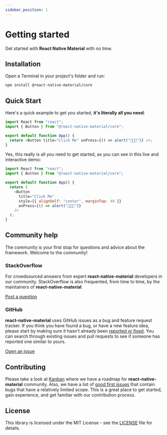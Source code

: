 ```yaml
---
sidebar_position: 1
---
```


# Getting started

Get started with **React Native Material** with no time.

## Installation

Open a Terminal in your project's folder and run:

```bash npm2yarn
npm install @react-native-material/core
```

## Quick Start

Here's a quick example to get you started, **it's literally all you need**:

```js
import React from "react";
import { Button } from "@react-native-material/core";

export default function App() {
  return <Button title="Click Me" onPress={() => alert("🎉🎉🎉")} />;
}
```

Yes, this really is all you need to get started, as you can see in this live and interactive demo:

```js with-preview
import React from "react";
import { Button } from "@react-native-material/core";

export default function App() {
  return (
    <Button
      title="Click Me"
      style={{ alignSelf: "center", marginTop: 40 }}
      onPress={() => alert("🎉🎉🎉")}
    />
  );
}
```

## Community help

The community is your first stop for questions and advice about the framework. Welcome to the community!

### StackOverflow

For crowdsourced answers from expert **react-native-material** developers in our community. StackOverflow is also
frequented, from time to time, by the maintainers of **react-native-material**.

[Post a question](https://stackoverflow.com/questions/tagged/react-native-material)

### GitHub

**react-native-material** uses GitHub issues as a bug and feature request tracker. If you think you have found a bug, or
have a new feature idea, please start by making sure it hasn't already
been [reported or fixed](https://github.com/yamankatby/react-native-material/issues?utf8=%E2%9C%93&q=is%3Aopen+is%3Aclosed).
You can search through existing issues and pull requests to see if someone has reported one similar to yours.

[Open an issue](https://github.com/yamankatby/react-native-material/issues/new/choose)

## Contributing

Please take a look at [Kanban](https://github.com/yamankatby/react-native-material/projects/1) where we have a roadmap
for **react-native-material** community. Also, we have a list
of [good first issues](https://github.com/yamankatby/react-native-material/labels/good%20first%20issue) that contain
bugs that have a relatively limited scope. This is a great place to get started, gain experience, and get familiar with
our contribution process.

## License

This library is licensed under the MIT License - see
the [LICENSE](https://github.com/yamankatby/react-native-material/blob/main/LICENSE) file for details.